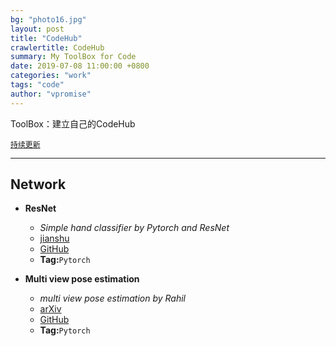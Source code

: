 ```yaml
---
bg: "photo16.jpg"
layout: post
title: "CodeHub"
crawlertitle: CodeHub
summary: My ToolBox for Code
date: 2019-07-08 11:00:00 +0800
categories: "work"
tags: "code"
author: "vpromise"
---
```


ToolBox：建立自己的CodeHub

[`持续更新`](https://github.com/vpromise/CodeHub)

---
## Network

- **ResNet**
  - *Simple hand classifier by Pytorch and ResNet*
  - [jianshu](https://www.jianshu.com/p/c4723a4409cf)
  - [GitHub](https://github.com/LiMeng95/pytorch_hand_classifier)
  - **Tag:**`Pytorch`

- **Multi view pose estimation**
  - *multi view pose estimation by Rahil*
  - [arXiv](https://arxiv.org/abs/1906.01480)
  - [GitHub](https://github.com/rmehrizi/multi-view-pose-estimation)
  - **Tag:**`Pytorch`